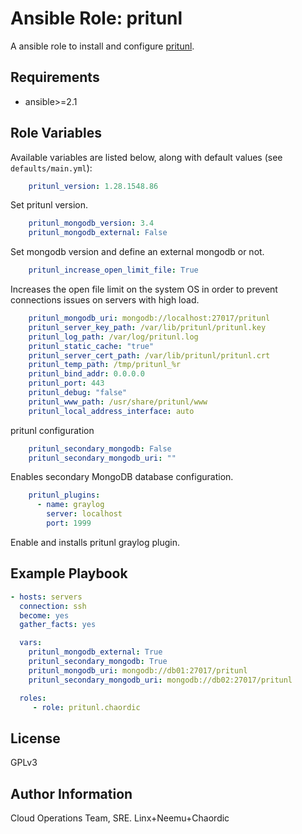 Ansible Role: pritunl
=========

A ansible role to install and configure [pritunl](https://pritunl.com/).

Requirements
------------

* ansible>=2.1

Role Variables
--------------

Available variables are listed below, along with default values (see `defaults/main.yml`):

```yaml
    pritunl_version: 1.28.1548.86
```

Set pritunl version.

```yaml
    pritunl_mongodb_version: 3.4
    pritunl_mongodb_external: False
```

Set mongodb version and define an external mongodb or not.

```yaml
    pritunl_increase_open_limit_file: True
```

Increases the open file limit on the system OS in order to prevent connections issues on servers with high load.

```yaml
    pritunl_mongodb_uri: mongodb://localhost:27017/pritunl
    pritunl_server_key_path: /var/lib/pritunl/pritunl.key
    pritunl_log_path: /var/log/pritunl.log
    pritunl_static_cache: "true"
    pritunl_server_cert_path: /var/lib/pritunl/pritunl.crt
    pritunl_temp_path: /tmp/pritunl_%r
    pritunl_bind_addr: 0.0.0.0
    pritunl_port: 443
    pritunl_debug: "false"
    pritunl_www_path: /usr/share/pritunl/www
    pritunl_local_address_interface: auto
```

pritunl configuration

```yaml
    pritunl_secondary_mongodb: False
    pritunl_secondary_mongodb_uri: ""
```

Enables secondary MongoDB database configuration.

```yaml
    pritunl_plugins:
      - name: graylog
        server: localhost
        port: 1999
```

Enable and installs pritunl graylog plugin.

Example Playbook
----------------
```yaml
- hosts: servers
  connection: ssh
  become: yes
  gather_facts: yes

  vars:
    pritunl_mongodb_external: True
    pritunl_secondary_mongodb: True
    pritunl_mongodb_uri: mongodb://db01:27017/pritunl
    pritunl_secondary_mongodb_uri: mongodb://db02:27017/pritunl

  roles:
     - role: pritunl.chaordic
```

License
-------

GPLv3

Author Information
------------------

Cloud Operations Team, SRE. Linx+Neemu+Chaordic
